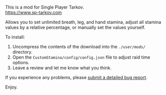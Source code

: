 This is a mod for Single Player Tarkov.  
https://www.sp-tarkov.com

Allows you to set unlimited breath, leg, and hand stamina, adjust all stamina values by a relative percentage, or manually set the values yourself.

To install:

1. Uncompress the contents of the download into the `./user/mods/` directory.
2. Open the `CustomStamina/config/config.json` file to adjust raid time options.
3. Leave a review and let me know what you think.

If you experience any problems, please [submit a detailed bug report](https://github.com/refringe/CustomStamina/issues).

Enjoy.
